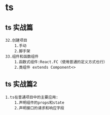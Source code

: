 # ts

## ts 实战篇

    32.创建项目
        1.手动
        2.脚手架
    33.组件和函数组件
        1.函数式组件:React.FC（使用普通的定义方式也行）
        2.类组件 extends Component<>

## ts 实战篇2

    1.ts在普通项目中的主要应用:
        1.声明组件的props和state
        2.声明接口的请求和响应字段
